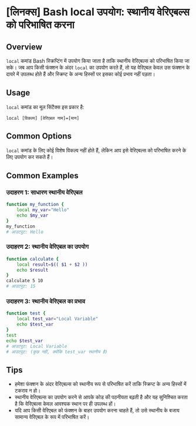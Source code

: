 # [लिनक्स] Bash local उपयोग: स्थानीय वेरिएबल्स को परिभाषित करना

## Overview
`local` कमांड Bash स्क्रिप्टिंग में उपयोग किया जाता है ताकि स्थानीय वेरिएबल्स को परिभाषित किया जा सके। जब आप किसी फंक्शन के अंदर `local` का उपयोग करते हैं, तो यह वेरिएबल केवल उस फंक्शन के दायरे में उपलब्ध होते हैं और स्क्रिप्ट के अन्य हिस्सों पर इसका कोई प्रभाव नहीं पड़ता।

## Usage
`local` कमांड का मूल सिंटैक्स इस प्रकार है:

```
local [विकल्प] [वेरिएबल नाम]=[मान]
```

## Common Options
`local` कमांड के लिए कोई विशेष विकल्प नहीं होते हैं, लेकिन आप इसे वेरिएबल्स को परिभाषित करने के लिए उपयोग कर सकते हैं। 

## Common Examples

### उदाहरण 1: साधारण स्थानीय वेरिएबल
```bash
function my_function {
    local my_var="Hello"
    echo $my_var
}
my_function
# आउटपुट: Hello
```

### उदाहरण 2: स्थानीय वेरिएबल का उपयोग
```bash
function calculate {
    local result=$(( $1 + $2 ))
    echo $result
}
calculate 5 10
# आउटपुट: 15
```

### उदाहरण 3: स्थानीय वेरिएबल का प्रभाव
```bash
function test {
    local test_var="Local Variable"
    echo $test_var
}
test
echo $test_var
# आउटपुट: Local Variable
# आउटपुट: (कुछ नहीं, क्योंकि test_var स्थानीय है)
```

## Tips
- हमेशा फंक्शन के अंदर वेरिएबल्स को स्थानीय रूप से परिभाषित करें ताकि स्क्रिप्ट के अन्य हिस्सों में टकराव न हो।
- स्थानीय वेरिएबल्स का उपयोग करने से आपके कोड की पठनीयता बढ़ती है और यह सुनिश्चित करता है कि वेरिएबल्स केवल आवश्यक स्थान पर ही उपलब्ध हों।
- यदि आप किसी वेरिएबल को फंक्शन के बाहर उपयोग करना चाहते हैं, तो उसे स्थानीय के बजाय सामान्य वेरिएबल के रूप में परिभाषित करें।